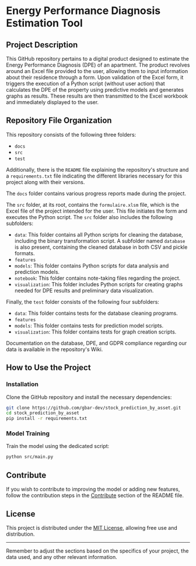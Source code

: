 # Energy Performance Diagnosis Estimation Tool

## Project Description
This GitHub repository pertains to a digital product designed to estimate the Energy Performance Diagnosis (DPE) of an apartment. The product revolves around an Excel file provided to the user, allowing them to input information about their residence through a form. Upon validation of the Excel form, it triggers the execution of a Python script (without user action) that calculates the DPE of the property using predictive models and generates graphs as results. These results are then transmitted to the Excel workbook and immediately displayed to the user.

## Repository File Organization
This repository consists of the following three folders:
- `docs`
- `src`
- `test`

Additionally, there is the `README` file explaining the repository's structure and a `requirements.txt` file indicating the different libraries necessary for this project along with their versions.

The `docs` folder contains various progress reports made during the project.

The `src` folder, at its root, contains the `formulaire.xlsm` file, which is the Excel file of the project intended for the user. This file initiates the form and executes the Python script. The `src` folder also includes the following subfolders:
- `data`: This folder contains all Python scripts for cleaning the database, including the binary transformation script. A subfolder named `database` is also present, containing the cleaned database in both CSV and pickle formats.
- `features`
- `models`: This folder contains Python scripts for data analysis and prediction models.
- `notebook`: This folder contains note-taking files regarding the project.
- `visualization`: This folder includes Python scripts for creating graphs needed for DPE results and preliminary data visualization.

Finally, the `test` folder consists of the following four subfolders:
- `data`: This folder contains tests for the database cleaning programs.
- `features`
- `models`: This folder contains tests for prediction model scripts.
- `visualization`: This folder contains tests for graph creation scripts.

Documentation on the database, DPE, and GDPR compliance regarding our data is available in the repository's Wiki.

## How to Use the Project

### Installation

Clone the GitHub repository and install the necessary dependencies:

```bash
git clone https://github.com/gbar-dev/stock_prediction_by_asset.git
cd stock_prediction_by_asset
pip install -r requirements.txt
```

### Model Training

Train the model using the dedicated script:

```bash
python src/main.py
```

## Contribute

If you wish to contribute to improving the model or adding new features, follow the contribution steps in the [Contribute](#contribute) section of the README file.

## License

This project is distributed under the [MIT License](link_to_license), allowing free use and distribution.

---
Remember to adjust the sections based on the specifics of your project, the data used, and any other relevant information.